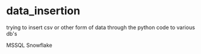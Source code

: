 # data_insertion

trying to insert csv or other form of data through the python code to various db's 

MSSQL
Snowflake
